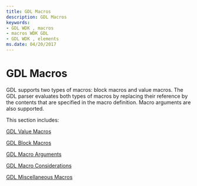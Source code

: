 ```yaml
---
title: GDL Macros
description: GDL Macros
keywords:
- GDL WDK , macros
- macros WDK GDL
- GDL WDK , elements
ms.date: 04/20/2017
---
```


# GDL Macros


GDL supports two types of macros: block macros and value macros. The GDL parser evaluates both types of macros by replacing their reference by the contents that are specified in the macro definition. Macro arguments are also supported.

This section includes:

[GDL Value Macros](gdl-value-macros.md)

[GDL Block Macros](gdl-block-macros.md)

[GDL Macro Arguments](gdl-macro-arguments.md)

[GDL Macro Considerations](gdl-macro-considerations.md)

[GDL Miscellaneous Macros](gdl-miscellaneous-macros.md)

 

 




